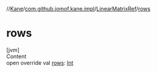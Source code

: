 //[Kane](../../index.md)/[com.github.jomof.kane.impl](../index.md)/[LinearMatrixRef](index.md)/[rows](rows.md)



# rows  
[jvm]  
Content  
open override val [rows](rows.md): [Int](https://kotlinlang.org/api/latest/jvm/stdlib/kotlin/-int/index.html)  



